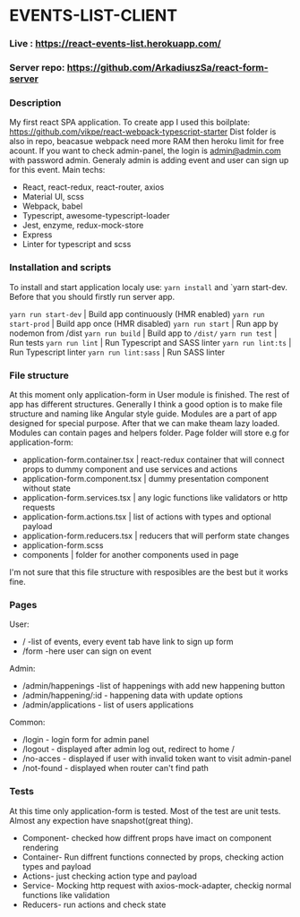 # EVENTS-LIST-CLIENT

### Live : https://react-events-list.herokuapp.com/

### Server repo: https://github.com/ArkadiuszSa/react-form-server

### Description

My first react SPA application. To create app I used this boilplate: https://github.com/vikpe/react-webpack-typescript-starter
Dist folder is also in repo, beacasue webpack need more RAM then heroku limit for free acount.
If you want to check admin-panel, the login is admin@admin.com with password admin.
Generaly admin is adding event and user can sign up for this event.
Main techs:

- React, react-redux, react-router, axios
- Material UI, scss
- Webpack, babel
- Typescript, awesome-typescript-loader
- Jest, enzyme, redux-mock-store
- Express
- Linter for typescript and scss

### Installation and scripts

To install and start application localy use: `yarn install` and `yarn start-dev. Before that you should firstly run server app.

`yarn run start-dev` | Build app continuously (HMR enabled)
`yarn run start-prod` | Build app once (HMR disabled)
`yarn run start` | Run app by nodemon from /dist
`yarn run build` | Build app to `/dist/`
`yarn run test` | Run tests
`yarn run lint` | Run Typescript and SASS linter
`yarn run lint:ts` | Run Typescript linter
`yarn run lint:sass` | Run SASS linter

### File structure

At this moment only application-form in User module is finished. The rest of app has different structures. Generally I think a good option is to make file structure and naming like Angular style guide. Modules are a part of app designed for special purpose. After that we can make theam lazy loaded. Modules can contain pages and helpers folder. Page folder will store e.g for application-form:

- application-form.container.tsx | react-redux container that will connect props to dummy component and use services and actions
- application-form.component.tsx | dummy presentation component without state
- application-form.services.tsx | any logic functions like validators or http requests
- application-form.actions.tsx | list of actions with types and optional payload
- application-form.reducers.tsx | reducers that will perform state changes
- application-form.scss
- components | folder for another components used in page

I'm not sure that this file structure with resposibles are the best but it works fine.

### Pages

User:

- / -list of events, every event tab have link to sign up form
- /form -here user can sign on event

Admin:

- /admin/happenings -list of happenings with add new happening button
- /admin/happening/:id - happening data with update options
- /admin/applications - list of users applications

Common:

- /login - login form for admin panel
- /logout - displayed after admin log out, redirect to home /
- /no-acces - displayed if user with invalid token want to visit admin-panel
- /not-found - displayed when router can't find path

### Tests

At this time only application-form is tested. Most of the test are unit tests. Almost any expection have snapshot(great thing).

- Component- checked how diffrent props have imact on component rendering
- Container- Run diffrent functions connected by props, checking action types and payload
- Actions- just checking action type and payload
- Service- Mocking http request with axios-mock-adapter, checkig normal functions like validation
- Reducers- run actions and check state

